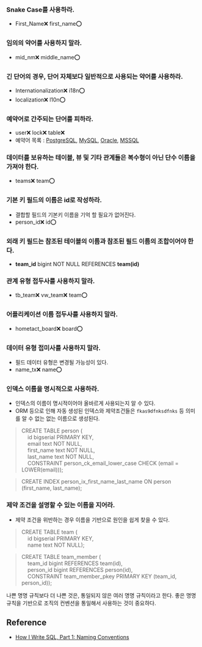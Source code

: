 ### Snake Case를 사용하라.
- First_Name❌ first_name⭕

### 임의의 약어를 사용하지 말라.
- mid_nm❌ middle_name⭕

### 긴 단어의 경우, 단어 자체보다 일반적으로 사용되는 약어를 사용하라.
- Internationalization❌ i18n⭕
- localization❌ l10n⭕

### 예약어로 간주되는 단어를 피하라.
- user❌ lock❌ table❌
- 예약어 목록 : [PostgreSQL](http://www.postgresql.org/docs/9.3/static/sql-keywords-appendix.html), [MySQL](http://dev.mysql.com/doc/refman/5.7/en/reserved-words.html), [Oracle](http://docs.oracle.com/cd/E16655_01/server.121/e17209/ap_keywd.htm#SQLRF022), [MSSQL](http://technet.microsoft.com/en-us/library/ms189822.aspx)

### 데이터를 보유하는 테이블, 뷰 및 기타 관계들은 복수형이 아닌 단수 이름을 가져야 한다.
- teams❌ team⭕

### 기본 키 필드의 이름은 id로 작성하라.
- 결합할 필드의 기본키 이름을 기억 할 필요가 없어진다.
- person_id❌ id⭕

### 외래 키 필드는 참조된 테이블의 이름과 참조된 필드 이름의 조합이어야 한다.
- **team_id** bigint NOT NULL REFERENCES **team(id)**

### 관계 유형 접두사를 사용하지 말라.
- tb_team❌ vw_team❌ team⭕

### 어플리케이션 이름 접두사를 사용하지 말라.
- hometact_board❌ board⭕

### 데이터 유형 접미사를 사용하지 말라.
- 필드 데이터 유형은 변경될 가능성이 있다.
- name_tx❌ name⭕

### 인덱스 이름을 명시적으로 사용하라.
- 인덱스의 이름이 명시적이어야 올바르게 사용되는지 알 수 있다.
- ORM 등으로 인해 자동 생성된 인덱스와 제약조건들은 `fkas9dfnksdfnks` 등 의미를 알 수 없는 없는 이름으로 생성된다.
>CREATE TABLE person (  
>&nbsp;&nbsp;&nbsp;&nbsp;id          bigserial PRIMARY KEY,  
>&nbsp;&nbsp;&nbsp;&nbsp;email       text NOT NULL,  
>&nbsp;&nbsp;&nbsp;&nbsp;first_name  text NOT NULL,  
>&nbsp;&nbsp;&nbsp;&nbsp;last_name   text NOT NULL,  
>&nbsp;&nbsp;&nbsp;&nbsp;CONSTRAINT person_ck_email_lower_case CHECK (email = LOWER(email)));  

>CREATE INDEX person_ix_first_name_last_name ON person (first_name, last_name);

### 제약 조건을 설명할 수 있는 이름을 지어라.
- 제약 조건을 위반하는 경우 이름을 기반으로 원인을 쉽게 찾을 수 있다.
>CREATE TABLE team (  
>&nbsp;&nbsp;&nbsp;&nbsp;id          bigserial PRIMARY KEY,  
>&nbsp;&nbsp;&nbsp;&nbsp;name        text NOT NULL);

>CREATE TABLE team_member (  
>&nbsp;&nbsp;&nbsp;&nbsp;team_id     bigint REFERENCES team(id),  
>&nbsp;&nbsp;&nbsp;&nbsp;person_id   bigint REFERENCES person(id),  
>&nbsp;&nbsp;&nbsp;&nbsp;CONSTRAINT team_member_pkey PRIMARY KEY (team_id, person_id));

나쁜 명명 규칙보다 더 나쁜 것은, 통일되지 않은 여러 명명 규칙이라고 한다.
좋은 명명 규칙을 기반으로 조직의 컨벤션을 통일해서 사용하는 것이 중요하다.

## Reference
- [How I Write SQL, Part 1: Naming Conventions](https://launchbylunch.com/posts/2014/Feb/16/sql-naming-conventions/)